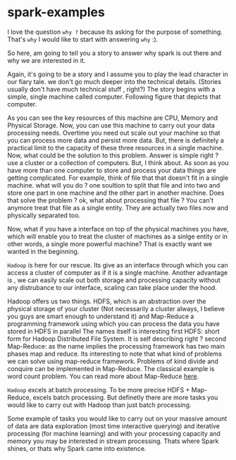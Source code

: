 # spark-examples

I love the question `why ?` because its asking for the purpose of something.
That's `why` I would like to start with answering `why` :). 

So here, am going to tell you a story to answer why spark is out there and why we are interested in it. 

Again, it's going to be a story and I assume you to play the lead character in our fiary tale. we don't go much deeper 
into the technical details. (Stories usually don't have much technical stuff , right?)
 The story begins with a simple, single machine called computer. Following figure that depicts that computer.
 
 
 
 As you can see the key resources of this machine are CPU, Memory and Physical Storage. Now, you can use this machine to 
 carry out your data processing needs. Overtime you need out scale out your machine so that you can process more data and 
 persist more data. But, there is definitely a practical limit to the capacity of these three resources in a single 
 machine. Now, what could be the solution to this problem. Answer is simple right ? use a cluster or a collection of computers.
 But, I think about. As soon as you have more than one computer to store and process your data things are getting 
 complicated. For example, think  of file that that doesn't fit in a single machine. what will you do ? one soultion
 to split that file and into two and store one part in one machine and the other part in another machine. Does that solve
 the problem ? ok, what about processing that file ? You can't anymore treat that file as a single entity. They are 
 actually two files now and physically separated too. 
 
 Now, what if you have a interface on top of the physical machines you have, which will enable you to treat the cluster 
 of machines as a sinlge entity or in other words, a single more powerful machine? That is exactly want we wanted in the 
 beginning. 
 
 `Hadoop` is here for our rescue. Its give as an interface through which you can access a cluster of computer as if it is 
 a single machine. Another advantage is , we can easily scale out both storage and processing capacity without any 
 distrubance to our interface, scaling can take place under the hood. 
 
 Hadoop offers us two things. HDFS, which is an abstraction over the physical storage of your cluster (Not necessarily 
 a cluster always, I believe you guys are smart enough to understand it) and Map-Reduce a programming framework using which 
 you can process the data you have stored in HDFS in parallel The names itself is interesting  first HDFS: short 
 form for Hadoop Distributed File System. It is self describing right ? second Map-Reduce: as the name implies the processing 
 framework has two main phases map and reduce. Its interesting to note that what kind of problems we can solve using map-reduce 
 framework. Problems of kind divide and conquire can be implemented in Map-Reduce. The classical example is word count problem.
 You can read more about Map-Reduce [here](https://en.wikipedia.org/wiki/MapReduce).
 
`Hadoop` excels at batch processing. To be more precise HDFS + Map-Reduce, excels batch processing. But definetly there are more 
tasks you would like to carry out with Hadoop than just batch processing.
 
Some example of tasks you would like to carry out on your massive amount of data are data exploration (most time interactive querying) and 
iterative processing (for machine learning) and with your processing capacity and memory you may be interested in stream processing.
Thats where Spark shines, or thats why Spark came into existence.